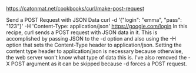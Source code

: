 https://catonmat.net/cookbooks/curl/make-post-request

Send a POST Request with JSON Data
curl -d '{"login": "emma", "pass": "123"}' -H 'Content-Type: application/json' https://google.com/login
In this recipe, curl sends a POST request with JSON data in it. This is accomplished by passing JSON to the -d option and also using the -H option that sets the Content-Type header to application/json. Setting the content type header to application/json is necessary because otherwise, the web server won't know what type of data this is. I've also removed the -X POST argument as it can be skipped because -d forces a POST request.
